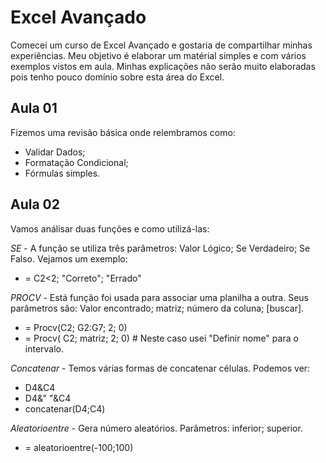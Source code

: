 # Excel Avançado

Comecei um curso de Excel Avançado e gostaria de compartilhar minhas experiências. Meu objetivo é elaborar um matérial simples e com vários exemplos vistos em aula. Minhas explicações não serão muito elaboradas pois tenho pouco domínio sobre esta área do Excel.

## Aula 01
 Fizemos uma revisão básica onde relembramos como:
 - Validar Dados;
 - Formatação Condicional;
 - Fórmulas simples.
 
 ## Aula 02
 
 Vamos análisar duas funções e como utilizá-las:

*SE* - A função se utiliza três parâmetros: Valor Lógico; Se Verdadeiro; Se Falso. Vejamos um exemplo: 
 - = C2<2; "Correto"; "Errado"
 
*PROCV* - Está função foi usada para associar uma planilha a outra. Seus parâmetros são: Valor encontrado; matriz; número da coluna; [buscar].
 - = Procv(C2; G2:G7; 2; 0)
 - = Procv( C2; matriz; 2; 0) # Neste caso usei "Definir nome" para o intervalo.
 
 *Concatenar* - Temos várias formas de concatenar células. Podemos ver:
 - D4&C4
 - D4&" "&C4 
 - concatenar(D4;C4)
 
 *Aleatorioentre* - Gera número aleatórios. Parâmetros: inferior; superior.
 - = aleatorioentre(-100;100)
 
 
